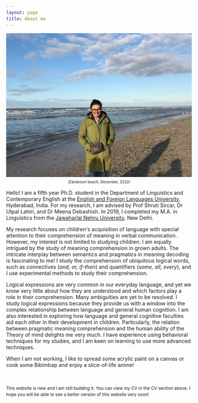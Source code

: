 ```yaml
---
layout: page
title: About me
---
```

<html>
  <body>
    <img width="505" height="390" src="/Profile_DP.jpg" alt="My Image">
    <figcaption align = "center"><span style="font-size:0.7em;">(Zandvoort beach, December, 2022)</span></figcaption>
  </body>
</html> 

Hello! I am a fifth year Ph.D. student in the Department of Linguistics and Contemporary English at the [English and Foreign Languages University](http://www.efluniversity.ac.in/), Hyderabad, India. For my research, I am advised by Prof Shruti Sircar, Dr Utpal Lahiri, and Dr Meena Debashish. In 2019, I completed my M.A. in Linguistics from the [Jawaharlal Nehru University](https://www.jnu.ac.in/main/), New Delhi. 

My research focuses on children's acquisition of language with special attention to their comprehension of meaning in verbal communication. However, my interest is not limited to studying children. I am equally intrigued by the study of meaning comprehension in grown adults. The intricate interplay between semantics and pragmatics in meaning decoding is fascinating to me! I study the comprehension of ubiquitous logical words, such as connectives (_and, or, if-then_) and quantifiers (_some, all, every_), and I use experimental methods to study their comprehension. 

Logical expressions are very common in our everyday language, and yet we know very little about how they are understood and which factors play a role in their comprehension. Many ambiguities are yet to be resolved. I study logical expressions because they provide us with a window into the complex relationship between language and general human cognition. I am also interested in exploring how language and general cognitive faculties aid each other in their development in children. Particularly, the relation between pragmatic meaning comprehension and the human ability of the Theory of mind delights me very much. 
I have experience using behavioral techniques for my studies, and I am keen on learning to use more advanced techniques.  

When I am not working, I like to spread some acrylic paint on a canvas or cook some Bibimbap and enjoy a slice-of-life anime!  

&nbsp;  

 
<small>This website is new and I am still building it. You can view my CV in the CV section above. I hope you will be able to see a better version of this website very soon! </small>
